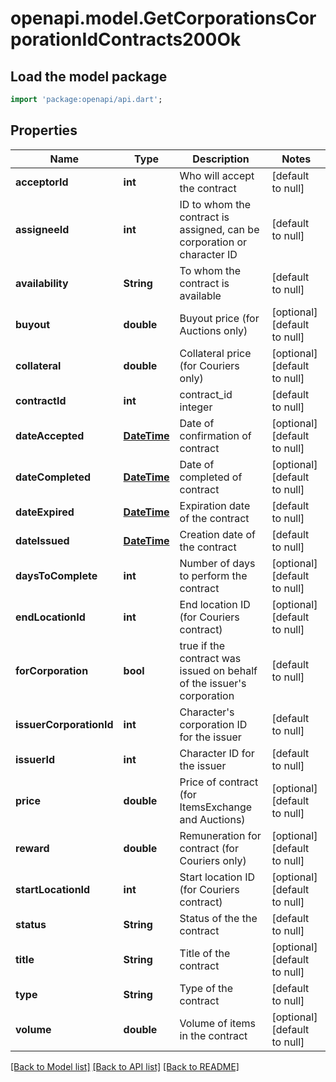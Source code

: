 # openapi.model.GetCorporationsCorporationIdContracts200Ok

## Load the model package
```dart
import 'package:openapi/api.dart';
```

## Properties
Name | Type | Description | Notes
------------ | ------------- | ------------- | -------------
**acceptorId** | **int** | Who will accept the contract | [default to null]
**assigneeId** | **int** | ID to whom the contract is assigned, can be corporation or character ID | [default to null]
**availability** | **String** | To whom the contract is available | [default to null]
**buyout** | **double** | Buyout price (for Auctions only) | [optional] [default to null]
**collateral** | **double** | Collateral price (for Couriers only) | [optional] [default to null]
**contractId** | **int** | contract_id integer | [default to null]
**dateAccepted** | [**DateTime**](DateTime.md) | Date of confirmation of contract | [optional] [default to null]
**dateCompleted** | [**DateTime**](DateTime.md) | Date of completed of contract | [optional] [default to null]
**dateExpired** | [**DateTime**](DateTime.md) | Expiration date of the contract | [default to null]
**dateIssued** | [**DateTime**](DateTime.md) | Сreation date of the contract | [default to null]
**daysToComplete** | **int** | Number of days to perform the contract | [optional] [default to null]
**endLocationId** | **int** | End location ID (for Couriers contract) | [optional] [default to null]
**forCorporation** | **bool** | true if the contract was issued on behalf of the issuer&#39;s corporation | [default to null]
**issuerCorporationId** | **int** | Character&#39;s corporation ID for the issuer | [default to null]
**issuerId** | **int** | Character ID for the issuer | [default to null]
**price** | **double** | Price of contract (for ItemsExchange and Auctions) | [optional] [default to null]
**reward** | **double** | Remuneration for contract (for Couriers only) | [optional] [default to null]
**startLocationId** | **int** | Start location ID (for Couriers contract) | [optional] [default to null]
**status** | **String** | Status of the the contract | [default to null]
**title** | **String** | Title of the contract | [optional] [default to null]
**type** | **String** | Type of the contract | [default to null]
**volume** | **double** | Volume of items in the contract | [optional] [default to null]

[[Back to Model list]](../README.md#documentation-for-models) [[Back to API list]](../README.md#documentation-for-api-endpoints) [[Back to README]](../README.md)


